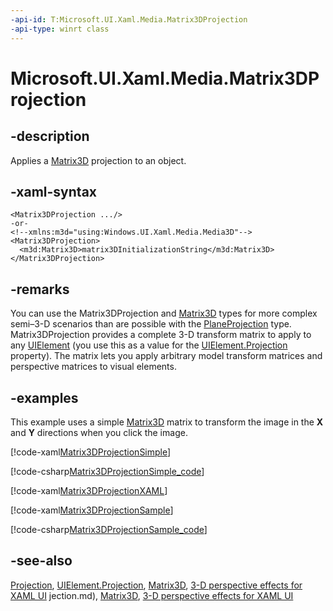 ```yaml
---
-api-id: T:Microsoft.UI.Xaml.Media.Matrix3DProjection
-api-type: winrt class
---
```


<!-- Class syntax.
public class Matrix3DProjection : Windows.UI.Xaml.Media.Projection, Windows.UI.Xaml.Media.IMatrix3DProjection
-->

# Microsoft.UI.Xaml.Media.Matrix3DProjection

## -description
Applies a [Matrix3D](../microsoft.ui.xaml.media.media3d/matrix3d.md) projection to an object.

## -xaml-syntax
```xaml
<Matrix3DProjection .../>
-or-
<!--xmlns:m3d="using:Windows.UI.Xaml.Media.Media3D"-->
<Matrix3DProjection>
  <m3d:Matrix3D>matrix3DInitializationString</m3d:Matrix3D>
</Matrix3DProjection>
```


## -remarks
You can use the Matrix3DProjection and [Matrix3D](../microsoft.ui.xaml.media.media3d/matrix3d.md) types for more complex semi–3-D scenarios than are possible with the [PlaneProjection](planeprojection.md) type. Matrix3DProjection provides a complete 3-D transform matrix to apply to any [UIElement](../microsoft.ui.xaml/uielement.md) (you use this as a value for the [UIElement.Projection](../microsoft.ui.xaml/uielement_projection.md) property). The matrix lets you apply arbitrary model transform matrices and perspective matrices to visual elements.

## -examples
This example uses a simple [Matrix3D](../microsoft.ui.xaml.media.media3d/matrix3d.md) matrix to transform the image in the **X** and **Y** directions when you click the image.



[!code-xaml[Matrix3DProjectionSimple](../microsoft.ui.xaml.media/code/Matrix3DProjectionSimple/csharp/MainPage.xaml#SnippetMatrix3DProjectionSimple)]

[!code-csharp[Matrix3DProjectionSimple_code](../microsoft.ui.xaml.media/code/Matrix3DProjectionSimple/csharp/MainPage.xaml.cs#SnippetMatrix3DProjectionSimple_code)]



[!code-xaml[Matrix3DProjectionXAML](../microsoft.ui.xaml.media/code/Matrix3DProjectionXAML/csharp/MainPage.xaml#SnippetMatrix3DProjectionXAML)]



[!code-xaml[Matrix3DProjectionSample](../microsoft.ui.xaml.media/code/Matrix3DProjectionSample/csharp/MainPage.xaml#SnippetMatrix3DProjectionSample)]

[!code-csharp[Matrix3DProjectionSample_code](../microsoft.ui.xaml.media/code/Matrix3DProjectionSample/csharp/MainPage.xaml.cs#SnippetMatrix3DProjectionSample_code)]

## -see-also
[Projection](projection.md), [UIElement.Projection](../microsoft.ui.xaml/uielement_projection.md), [Matrix3D](../microsoft.ui.xaml.media.media3d/matrix3d.md), [3-D perspective effects for XAML UI](/windows/uwp/graphics/3-d-perspective-effects)
jection.md), [Matrix3D](../microsoft.ui.xaml.media.media3d/matrix3d.md), [3-D perspective effects for XAML UI](/windows/uwp/graphics/3-d-perspective-effects)
